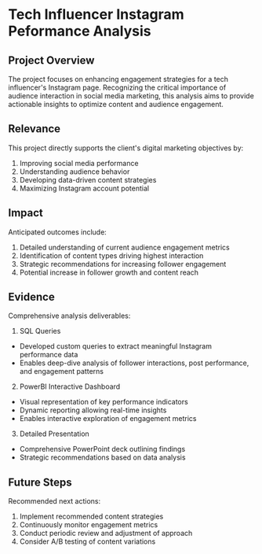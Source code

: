 # Tech Influencer Instagram Peformance Analysis
## Project Overview
The project focuses on enhancing engagement strategies for a tech influencer's Instagram page. Recognizing the critical importance of audience interaction in social media marketing, this analysis aims to provide actionable insights to optimize content and audience engagement.

## Relevance
This project directly supports the client's digital marketing objectives by:
1. Improving social media performance
2. Understanding audience behavior
3. Developing data-driven content strategies
4. Maximizing Instagram account potential

## Impact
Anticipated outcomes include:
1. Detailed understanding of current audience engagement metrics
2. Identification of content types driving highest interaction
3. Strategic recommendations for increasing follower engagement
4. Potential increase in follower growth and content reach

## Evidence
Comprehensive analysis deliverables:
1. SQL Queries
- Developed custom queries to extract meaningful Instagram performance data
- Enables deep-dive analysis of follower interactions, post performance, and engagement patterns

2. PowerBI Interactive Dashboard
- Visual representation of key performance indicators
- Dynamic reporting allowing real-time insights
- Enables interactive exploration of engagement metrics

3. Detailed Presentation
- Comprehensive PowerPoint deck outlining findings
- Strategic recommendations based on data analysis

## Future Steps
Recommended next actions:
1. Implement recommended content strategies
2. Continuously monitor engagement metrics
3. Conduct periodic review and adjustment of approach
4. Consider A/B testing of content variations
